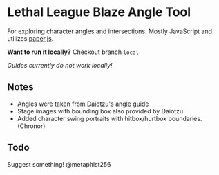 # Lethal League Blaze Angle Tool

For exploring character angles and intersections. Mostly JavaScript and utilizes [paper.js](http://paperjs.org/).

**Want to run it locally?** Checkout branch `local`

*Guides currently do not work locally!*

## Notes

* Angles were taken from [Daiotzu's angle guide](https://imgur.com/a/OftNrZ8)
* Stage images with bounding box also provided by Daiotzu
* Added character swing portraits with hitbox/hurtbox boundaries. (Chronor)

## Todo

Suggest something! @metaphist256
